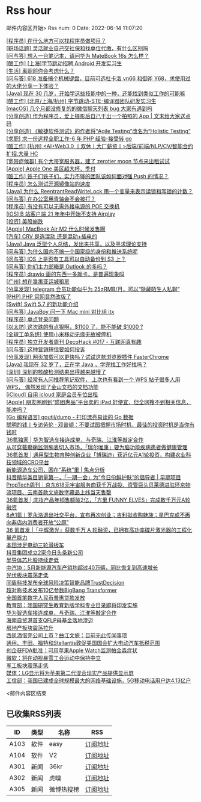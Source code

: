 # Rss hour

邮件内容区开始>
Rss num: 0  Date: 2022-06-14 11:07:20 <br/>

<a href='https://www.v2ex.com/t/859482#reply0'>[程序员] 在什么地方可以找程序员做项目？</a><br/>
<a href='https://www.v2ex.com/t/859481#reply2'>[职场话题] 灵活就业自己交社保和找单位代缴，有什么区别吗</a><br/>
<a href='https://www.v2ex.com/t/859480#reply1'>[问与答] 想入一台笔记本，请问华为 MateBook 16s 怎么样？</a><br/>
<a href='https://www.v2ex.com/t/859479#reply0'>[酷工作] [上海]字节跳动招聘 Android 开发实习生</a><br/>
<a href='https://www.v2ex.com/t/859478#reply1'>[生活] 离职前你会考虑什么？</a><br/>
<a href='https://www.v2ex.com/t/859477#reply0'>[问与答] 618 准备搞个机械键盘，目前可选杜卡洛 vn66 和御斧 Y68，求使用过的大佬分享一下体验？</a><br/>
<a href='https://www.v2ex.com/t/859474#reply5'>[Java] 现在 30 几岁，开始学这些技能中的一种，还能找到类似工作的可能嘛</a><br/>
<a href='https://www.v2ex.com/t/859471#reply0'>[酷工作] [北京/上海/杭州] 字节跳动-STE-编译器团队研发实习生</a><br/>
<a href='https://www.v2ex.com/t/859470#reply0'>[macOS] 几个月都没修复的的微信聊天列表 bug 大家有遇到吗</a><br/>
<a href='https://www.v2ex.com/t/859469#reply26'>[分享创造] 作为程序员，爱上摄影后自己干出一个拍照的 App | 文末给大家送点码</a><br/>
<a href='https://www.v2ex.com/t/859468#reply0'>[分享创造] 《敏捷软件测试》的作者将“Agile Testing”改名为“Holistic Testing”</a><br/>
<a href='https://www.v2ex.com/t/859467#reply0'>[求职] 求一份远程全职工作-6 年 PHP 经验-接受转 go</a><br/>
<a href='https://www.v2ex.com/t/859466#reply1'>[酷工作] [杭州] <AI+Web3.0 丨双休丨大厂薪资丨>后端/前端/NLP/CV/智能合约扩招,大量 HC</a><br/>
<a href='https://www.v2ex.com/t/859465#reply0'>[宽带症候群] 有个大带宽服务器，建了 zerotier moon 节点来出租试试</a><br/>
<a href='https://www.v2ex.com/t/859463#reply5'>[Apple] Apple One 美区超大杯，季付</a><br/>
<a href='https://www.v2ex.com/t/859462#reply6'>[酷工作] 铁子们铁子们，实力不够的团队该如何面对强 Push 的情况？</a><br/>
<a href='https://www.v2ex.com/t/859461#reply1'>[程序员] 怎么测试开源镜像站的速度</a><br/>
<a href='https://www.v2ex.com/t/859460#reply1'>[Java] 为什么 ReentrantReadWriteLock 用一个变量来表示读锁和写锁的计数？</a><br/>
<a href='https://www.v2ex.com/t/859459#reply22'>[问与答] 在办公室用青轴会不会被打？</a><br/>
<a href='https://www.v2ex.com/t/859457#reply2'>[程序员] 有没有可以无需外接电源的 POE 交换机</a><br/>
<a href='https://www.v2ex.com/t/859456#reply7'>[iOS] B 站客户端 21 年年中开始不支持 Airplay</a><br/>
<a href='https://www.v2ex.com/t/859455#reply1'>[投资] 美股崩跌</a><br/>
<a href='https://www.v2ex.com/t/859454#reply5'>[Apple] MacBook Air M2 什么时候发售啊</a><br/>
<a href='https://www.v2ex.com/t/859453#reply3'>[汽车] CRV 是选混动 还是混动+插电的</a><br/>
<a href='https://www.v2ex.com/t/859452#reply2'>[Java] Java 泛型个人总结，发出来共享，以及寻求理论支持</a><br/>
<a href='https://www.v2ex.com/t/859451#reply22'>[问与答] 为什么国内不搞一个国家级的身份和推送系统呢</a><br/>
<a href='https://www.v2ex.com/t/859450#reply0'>[问与答] IOS 上是否有工具可以自动备份到 S3 上？</a><br/>
<a href='https://www.v2ex.com/t/859449#reply28'>[问与答] 你们主力邮箱是 Outlook 的多吗？</a><br/>
<a href='https://www.v2ex.com/t/859448#reply1'>[程序员] drawio 画的东西一多就卡，是普遍现象吗</a><br/>
<a href='https://www.v2ex.com/t/859447#reply3'>[广州] 想在番禺亚运城租房</a><br/>
<a href='https://www.v2ex.com/t/859446#reply9'>[分享发现] telegram 会员功能似乎为 25±RMB/月，可以“隐藏陌生人私聊“</a><br/>
<a href='https://www.v2ex.com/t/859445#reply15'>[PHP] PHP 官网竟然改版了</a><br/>
<a href='https://www.v2ex.com/t/859444#reply0'>[Swift] Swift 5.7 的新功能介绍</a><br/>
<a href='https://www.v2ex.com/t/859443#reply17'>[问与答] JavaBoy 问一下 Mac mini 对比组 itx</a><br/>
<a href='https://www.v2ex.com/t/859442#reply7'>[程序员] 单点登录问题</a><br/>
<a href='https://www.v2ex.com/t/859441#reply22'>[以太坊] 这次跌的有点狠啊，$1100 了，能不能破 $1000 ?</a><br/>
<a href='https://www.v2ex.com/t/859440#reply3'>[全球工单系统] 使用小米移动无缘无故被停机</a><br/>
<a href='https://www.v2ex.com/t/859439#reply5'>[程序员] 独立开发者周刊 DecoHack #017 - 互联网真有趣</a><br/>
<a href='https://www.v2ex.com/t/859438#reply12'>[问与答] 这种营销短信要如何投诉</a><br/>
<a href='https://www.v2ex.com/t/859437#reply7'>[分享发现] 网页加载可以更快吗？试试这款浏览器插件 FasterChrome</a><br/>
<a href='https://www.v2ex.com/t/859436#reply87'>[Java] 我现在 32 岁了，正在学 Java ，学完找工作好找吗？</a><br/>
<a href='https://www.v2ex.com/t/859435#reply15'>[深圳] 深圳的核酸检测结果出得越来越慢了</a><br/>
<a href='https://www.v2ex.com/t/859434#reply7'>[问与答] 经常有人问推荐笔记软件， 上次也有看到一个 WPS 帖子很多人用 WPS， 偶然发现了金山文档的文档功能</a><br/>
<a href='https://www.v2ex.com/t/859431#reply5'>[iCloud] 自用 icloud 家庭会员车位出租</a><br/>
<a href='https://www.v2ex.com/t/859430#reply15'>[Apple] 朋友圈刷到“盛团惠品”平台卖的 iPad 好便宜，但全网搜不到相关信息，能冲吗？</a><br/>
<a href='https://www.v2ex.com/t/859429#reply0'>[Go 编程语言] goutil/dump - 打印漂亮易读的 Go 数据</a><br/>
<a href='https://36kr.com/p/1782799912521347'>聪明的钱丨专访劳伦 · 邓普顿：不要试图把握市场时机，最佳的投资时机是当你有钱时</a><br/>
<a href='https://36kr.com/p/1783098736086659'>36氪独家 | 华为智选车接连成单，与奇瑞、江淮等敲定合作</a><br/>
<a href='https://36kr.com/p/1776442142100611'>从可穿戴癫痫监测腕表切入市场，「瑞尔唯康」要为脑功能疾病患者做健康管理</a><br/>
<a href='https://36kr.com/p/1783222408007045'>36氪首发 | 通用型生物育种创新企业「博瑞迪」获近亿元A1轮投资，构建农业科技领域的CRO平台</a><br/>
<a href='https://36kr.com/p/1780431970454913'>新能源造车公司，困在“系统”里 | 焦点分析</a><br/>
<a href='https://36kr.com/p/1783398515166853'>抖音精华类目销量第一，「一期一会」为“今日份鲜护肤”的倡导者 | 早期项目</a><br/>
<a href='https://36kr.com/p/1784140771233154'>PropTech周刊｜京东618元宇宙服务商获千万战投、资管巨头贝莱德进驻环京物流项目、云南首款文旅数字藏品上线当天售罄</a><br/>
<a href='https://36kr.com/p/1770413104019712'>36氪首发 | 底妆产品年销售额破2亿，「方里 FUNNY ELVES」完成数千万元A轮融资</a><br/>
<a href='https://36kr.com/p/1784106850700672'>8点1氪丨罗永浩退出社交平台，宣布再次创业；吉利拟收购魅族；星巴克或不再向非店内消费者开放“公厕”</a><br/>
<a href='https://36kr.com/p/1780304902606210'>36 氪首发 |「中辉激光」获数千万 A 轮融资，已拥有高功率碟片激光器的工程化量产能力</a><br/>
<a href='https://36kr.com/newsflashes/1784275763056006'>本田涉足电动三轮滑板车</a><br/>
<a href='https://36kr.com/newsflashes/1784281414995335'>抖音集团成立2家今日头条新公司</a><br/>
<a href='https://36kr.com/newsflashes/1784270130892162'>半导体芯片股持续走低</a><br/>
<a href='https://36kr.com/newsflashes/1784268856200840'>中汽协：5月新能源汽车产销均超过40万辆，同比恢复到高速增长</a><br/>
<a href='https://36kr.com/newsflashes/1784264852033161'>光伏板块震荡走低</a><br/>
<a href='https://36kr.com/newsflashes/1784263893847424'>同盾科技发布全球风险决策智能品牌TrustDecision</a><br/>
<a href='https://36kr.com/newsflashes/1784260765060482'>超对称技术发布10亿参数BigBang Transformer</a><br/>
<a href='https://36kr.com/newsflashes/1784258387758725'>全国首笔数字人民币普惠贷款发放</a><br/>
<a href='https://36kr.com/newsflashes/1784255263804806'>教育部：我国研究生教育新版学科专业目录即将印发实施</a><br/>
<a href='https://36kr.com/newsflashes/1784248951672455'>华为智选车接连成单，与奇瑞、江淮等敲定合作</a><br/>
<a href='https://36kr.com/newsflashes/1784239556939392'>海南自贸港首支QFLP母基金落地澄迈</a><br/>
<a href='https://36kr.com/newsflashes/1784238724091269'>房地产板块震荡拉升</a><br/>
<a href='https://36kr.com/newsflashes/1784237895355782'>西凤酒借壳公司上市？曲江文旅：目前无此传闻事项</a><br/>
<a href='https://36kr.com/newsflashes/1784233248771458'>通用、丰田、福特和Stellantis敦促美国国会扩大电动汽车抵税范围</a><br/>
<a href='https://36kr.com/newsflashes/1784232120405638'>创企获FDA批准：可用苹果Apple Watch监测帕金森症状</a><br/>
<a href='https://36kr.com/newsflashes/1784229166861959'>微软：将在动视暴雪工会运动中保持中立</a><br/>
<a href='https://36kr.com/newsflashes/1784226162085252'>军工板块震荡走低</a><br/>
<a href='https://36kr.com/newsflashes/1784225562348931'>媒体：LG显示将为苹果第二代混合现实产品提供显示屏</a><br/>
<a href='https://36kr.com/newsflashes/1784223272586627'>工信部：我国已建成全球规模最大的网络基础设施，5G移动电话用户达4.13亿户</a><br/>


<邮件内容区结束

## 已收集RSS列表

| ID | 类型 | 名称  | RSS  |
| -- | -- | -- | -- | 
| A103  | 软件 | easy | [订阅地址](http://rsshub.v2fy.com:1200/weibo/user/1088413295) |
| A104  | 软件 | V2  | [订阅地址](http://www.v2ex.com/index.xml) |
| A301  | 新闻 | 36kr | [订阅地址](https://www.36kr.com/feed) |
| A302  | 新闻 | 虎嗅 | [订阅地址](https://www.huxiu.com/rss/0.xml) |
| A305  | 新闻 | 微博热搜榜 | [订阅地址](https://rsshub.app/weibo/search/hot) |

